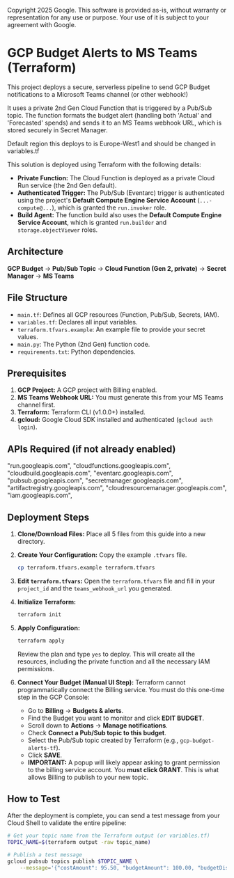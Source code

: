 Copyright 2025 Google. This software is provided as-is, without warranty or representation for any use or purpose. Your use of it is subject to your agreement with Google.  


# GCP Budget Alerts to MS Teams (Terraform)

This project deploys a secure, serverless pipeline to send GCP Budget notifications to a Microsoft Teams channel (or other webhook!)

It uses a private 2nd Gen Cloud Function that is triggered by a Pub/Sub topic. The function formats the budget alert (handling both 'Actual' and 'Forecasted' spends) and sends it to an MS Teams webhook URL, which is stored securely in Secret Manager.

Default region this deploys to is Europe-West1 and should be changed in variables.tf

This solution is deployed using Terraform with the following details:

* **Private Function:** The Cloud Function is deployed as a private Cloud Run service (the 2nd Gen default).
* **Authenticated Trigger:** The Pub/Sub (Eventarc) trigger is authenticated using the project's **Default Compute Engine Service Account** (`...-compute@...`), which is granted the `run.invoker` role.
* **Build Agent:** The function build also uses the **Default Compute Engine Service Account**, which is granted `run.builder` and `storage.objectViewer` roles.

## Architecture

**GCP Budget** $\rightarrow$ **Pub/Sub Topic** $\rightarrow$ **Cloud Function (Gen 2, private)** $\rightarrow$ **Secret Manager** $\rightarrow$ **MS Teams**

## File Structure

* `main.tf`: Defines all GCP resources (Function, Pub/Sub, Secrets, IAM).
* `variables.tf`: Declares all input variables.
* `terraform.tfvars.example`: An example file to provide your secret values.
* `main.py`: The Python (2nd Gen) function code.
* `requirements.txt`: Python dependencies.

## Prerequisites

1.  **GCP Project:** A GCP project with Billing enabled.
3.  **MS Teams Webhook URL:** You must generate this from your MS Teams channel first.
4.  **Terraform:** Terraform CLI (v1.0.0+) installed.
5.  **gcloud:** Google Cloud SDK installed and authenticated (`gcloud auth login`).

## APIs Required (if not already enabled)

 "run.googleapis.com",
    "cloudfunctions.googleapis.com",
    "cloudbuild.googleapis.com",
    "eventarc.googleapis.com",
    "pubsub.googleapis.com",
    "secretmanager.googleapis.com",
    "artifactregistry.googleapis.com",
    "cloudresourcemanager.googleapis.com",
    "iam.googleapis.com",

## Deployment Steps

1.  **Clone/Download Files:** Place all 5 files from this guide into a new directory.

2.  **Create Your Configuration:** Copy the example `.tfvars` file.
    ```bash
    cp terraform.tfvars.example terraform.tfvars
    ```

3.  **Edit `terraform.tfvars`:** Open the `terraform.tfvars` file and fill in your `project_id` and the `teams_webhook_url` you generated.

4.  **Initialize Terraform:**
    ```bash
    terraform init
    ```

5.  **Apply Configuration:**
    ```bash
    terraform apply
    ```
    Review the plan and type `yes` to deploy. This will create all the resources, including the private function and all the necessary IAM permissions.

6.  **Connect Your Budget (Manual UI Step):**
    Terraform cannot programmatically connect the Billing service. You must do this one-time step in the GCP Console:
    * Go to **Billing** $\rightarrow$ **Budgets & alerts**.
    * Find the Budget you want to monitor and click **EDIT BUDGET**.
    * Scroll down to **Actions** $\rightarrow$ **Manage notifications**.
    * Check **Connect a Pub/Sub topic to this budget**.
    * Select the Pub/Sub topic created by Terraform (e.g., `gcp-budget-alerts-tf`).
    * Click **SAVE**.
    * **IMPORTANT:** A popup will likely appear asking to grant permission to the billing service account. You **must click GRANT**. This is what allows Billing to publish to your new topic.

## How to Test

After the deployment is complete, you can send a test message from your Cloud Shell to validate the entire pipeline:

```bash
# Get your topic name from the Terraform output (or variables.tf)
TOPIC_NAME=$(terraform output -raw topic_name)

# Publish a test message
gcloud pubsub topics publish $TOPIC_NAME \
    --message='{"costAmount": 95.50, "budgetAmount": 100.00, "budgetDisplayName": "Terraform-Test-Alert", "currencyCode": "USD", "alertThresholdExceeded": 0.9}'

